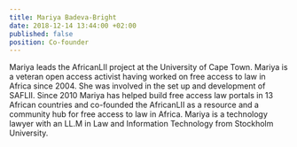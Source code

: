 ```yaml
---
title: Mariya Badeva-Bright
date: 2018-12-14 13:44:00 +02:00
published: false
position: Co-founder
---
```


Mariya leads the AfricanLII project at the University of Cape Town.  Mariya is a veteran open access activist having worked on free access to law in Africa since 2004. She was involved in the set up and development of SAFLII. Since 2010 Mariya has helped build free access law portals in 13 African countries and co-founded the AfricanLII as a resource and a community hub for free access to law in Africa. Mariya is a technology lawyer with an LL.M in Law and Information Technology from Stockholm University.